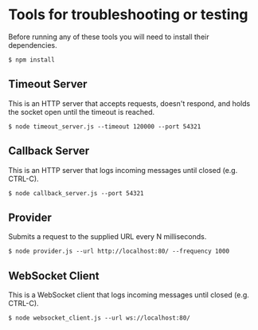 # Tools for troubleshooting or testing

Before running any of these tools you will need to install their dependencies.

    $ npm install


## Timeout Server
This is an HTTP server that accepts requests, doesn't respond, and holds the socket open until the timeout is reached.

    $ node timeout_server.js --timeout 120000 --port 54321


## Callback Server
This is an HTTP server that logs incoming messages until closed (e.g. CTRL-C).

    $ node callback_server.js --port 54321


## Provider
Submits a request to the supplied URL every N milliseconds.

    $ node provider.js --url http://localhost:80/ --frequency 1000


## WebSocket Client
This is a WebSocket client that logs incoming messages until closed (e.g. CTRL-C).

    $ node websocket_client.js --url ws://localhost:80/

